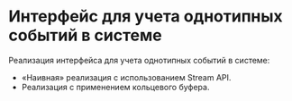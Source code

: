 # Интерфейс для учета однотипных событий в системе

Реализация интерфейса для учета однотипных событий в системе:

- «Наивная» реализация с использованием Stream API.
- Реализация с применением кольцевого буфера.
